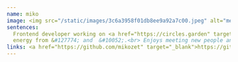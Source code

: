 ```yaml
---
name: miko
image: <img src="/static/images/3c6a3958f01db8ee9a92a7c00.jpeg" alt="member image" class="member-img" />
sentences:
  Frontend developer working on <a href="https://circles.garden" target="_blank">https://circles.garden</a>. <br>&#128156; travelling and cycling.<br>Takes
  energy from &#127774; and  &#10052;.<br> Enjoys meeting new people and playing chess.
links: <a href="https://github.com/mikozet" target="_blank">https://github.com/mikozet</a>
---
```

